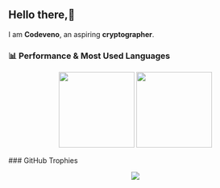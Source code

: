 ## Hello there,💪  
 
I am **Codeveno**, an aspiring **cryptographer**.  
### 📊 Performance & Most Used Languages  
<p align="center">
   <img src="https://github-readme-stats.vercel.app/api?username=codeveno&show_icons=true&theme=radical" height="150">
   <img src="https://github-readme-stats.vercel.app/api/top-langs/?username=codeveno&layout=compact&theme=radical" height="150">
</p>
### GitHub Trophies  
<p align="center">
  <img src="https://github-profile-trophy.vercel.app/?username=codeveno&theme=radical&margin-w=15&margin-h=15&no-frame=true" />
</p>
